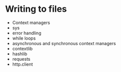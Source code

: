 # Writing to files
- Context managers
- sys
- error handling
- while loops
- asynchronous and synchronous context managers
- contextlib
- hashlib
- requests
- http.client

